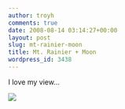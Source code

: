 ```yaml
---
author: troyh
comments: true
date: 2008-08-14 03:14:27+00:00
layout: post
slug: mt-rainier-moon
title: Mt. Rainier + Moon
wordpress_id: 3438
---
```


I love my view...



[![](http://troyh.files.wordpress.com/2010/11/p_2048_1536_ef28b242-2aed-4481-b2ea-6a8b3646d5c1.jpegpix/2008/08/p-640-480-fcc3285d-d46a-4dab-bafd-82fce442a79a.jpeg)](http://troyh.files.wordpress.com/2010/11/p_2048_1536_ef28b242-2aed-4481-b2ea-6a8b3646d5c1.jpegpix/2008/08/p-640-480-fcc3285d-d46a-4dab-bafd-82fce442a79a.jpeg)

